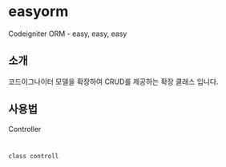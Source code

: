 # easyorm
Codeigniter ORM - easy, easy, easy



## 소개

코드이그나이터 모델을 확장하여 CRUD를 제공하는 확장 클래스 입니다.



## 사용법


Controller
<code>

  class controll

</code>
